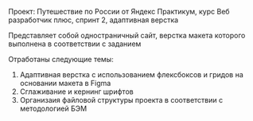 Проект: Путешествие по России от Яндекс Практикум, курс Веб разработчик плюс, спринт 2, адаптивная верстка

Представляет собой одностраничный сайт, верстка макета которого выполнена в соответствии с заданием

Отработаны следующие темы:

1. Адаптивная верстка с использованием флексбоксов и гридов на основании макета в Figma
2. Сглаживание и кернинг шрифтов
3. Организаия файловой структуры проекта в соответствии с методологией БЭМ
